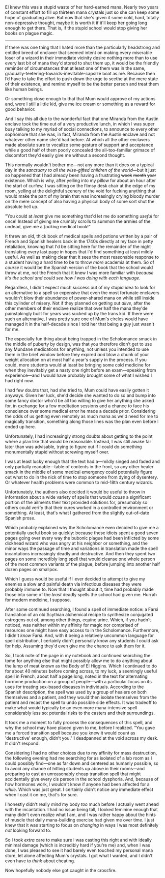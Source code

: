 El knew this was a stupid waste of her hard-earned mana. Nearly two years of constant effort to fill up thirteen mana crystals just so she can keep some hope of graduating alive.
But now that she's given it some cold, hard, totally non-depressive thought, maybe it is worth it if it'll keep her going long enough to get there.
That is, if the stupid school would stop giving her books on plague magic.

---

If there was one thing that I hated more than the particularly headstrong and entitled breed of enclaver that seemed intent on making every miserable loser of a wizard in their immediate vicinity desire nothing more than to use every last bit of mana they'd stored to shut them up, it would be the friendly reminder of circumstances that at least one of them was in the same, gradually-teetering-towards-inevitable-capsize boat as me. Because then I’d have to take the effort to push down the urge to seethe at the mere state of their existence, and remind myself to be the better person and treat them like human beings.

Or something close enough to that that Mum would approve of my actions and, were I still a little kid, give me ice cream or something as a reward for good behavior.

And I say this all due to the wonderful fact that one Miranda from the Austin enclave took the time out of a very productive lunch, in which I was super busy talking to my myriad of social connections, to announce to every other sophomore that she was, in fact, Miranda from the Austin enclave and not whatever other name she'd had before. At which all the other enclavers made absolute sure to vocalize some gesture of support and acceptance while a good half of them poorly concealed the all-too-familiar grimace of discomfort they'd easily give me without a second thought.

This normally wouldn't bother me—not any more than it does on a typical day in the *sanctuary to all the wise-gifted children of the world*—but it just so happened that I had already been having a frustrating ~~week~~ ~~month~~ ~~year~~ existence. Which is why, after yelling into my pillow for about an hour after the start of curfew, I was sitting on the flimsy desk chair at the edge of my room, yelling at the delightful scenery of the void for fucking anything that would make the part of my brain that was increasingly crying bloody murder on the mere concept of also having a physical body of some sort shut the absolute hell up.

"You could at *least* give me something that'd let me do something *useful* for once! Instead of giving me crumbly scrolls to summon the armies of the undead, give me a *fucking* medical book!"

It threw an old, thick book of medical spells and potions written by a pair of French and Spanish healers back in the 1740s directly at my face in petty retaliation, knowing that I'd be sitting here for the remainder of the night translating every last page in hopes that I'd find something at least mildly useful. As well as making clear that it sees the most reasonable response to a student having a hard time to be to throw *more* academia at them. So of *course* it would be the Spanish version of the book that the school would throw at me, not the French that it knew I was more familiar with *because it's the school and could see how I was doing with each language*.

Regardless, I didn't expect much success out of my stupid idea to look for an alternative to a spell so expensive that even the most fortunate enclavers wouldn't blow their abundance of power-shared mana on while still inside this cylinder of misery. Not if they planned on getting out *alive*, after the other members of their enclave realize that over half the mana they'de painstakingly built for years was sucked up by the trans kid. If there were such an alternative, I was pretty sure one of Mum's circles would have managed it in the half-decade since I told her that being a guy just wasn't for me.

The especially fun thing about being trapped in the Scholomance smack in the middle of puberty by design, was that you therefore didn’t get to use any Mundane medications for anything, not unless you intended to use them in the brief window before they expired *and* blow a chunk of your weight allocation on at most half a year's supply in the process. If you could, more students would at least be bringing some cold medicine for when they inevitably get a nasty one right before an exam—speaking from experience—and I would have probably brought some of what I wished I had right now.

I had few doubts that, had she tried to, Mum could have easily gotten it anyways. Given her luck, she'd decide she wanted to do so and bump into some fancy doctor who'd be all too willing to give her anything she asked for, in exchange for a few meditation sessions and a chance to face his conscience over some medical error he made a decade prior. Considering the odds of us getting even remotely as much mana as we'd need for me to magically transition, something along those lines was the plan even before I ended up here.

Unfortunately, I had increasingly strong doubts about getting to the point where a plan like that would be reasonable. Instead, I was still awake far later than was advisable, trying to figure out if I could do something monumentally stupid without screwing myself over.

I was at least lucky enough that the text had a—mildly singed and faded and only partially readable—table of contents in the front, so any other healer smack in the middle of some medical emergency could potentially figure out what to do in the nick of time to stop someone from dying of dysentery. Or whatever health problems were common to mid-18th century wizards.

Unfortunately, the authors also decided it would be useful to throw in information about a wide variety of spells that would *cause* a significant portion of the ailments their text provided solutions for, presumably so others could verify that their cures worked in a controlled environment or something. At least, that's what I gathered from the slightly out-of-date Spanish prose.

Which probably explained why the Scholomance even decided to give me a potentially useful book so quickly: because these idiots spent a good seven pages going over every way the bubonic plague had been inflicted by some dickhead wizard who was angry at his neighbor or something, and the minor ways the passage of time and variations in translation made the spell incantations increasingly deadly and destructive. And then they spent two pages on some incredibly long spell that would cleanse one whole person of the most common variants of the plague, before jumping into another half dozen pages on smallpox.

Which I guess would be useful if I ever decided to attempt to give my enemies a slow and painful death via infectious diseases they were probably immune to. Now that I thought about it, time had probably made those into some of the *least* deadly spells the school had given me. Hurrah for modern medicine, I suppose.

After some continued searching, I found a spell of immediate notice: a Farsi translation of an old Scythian alchemical recipe to synthesize conjugated estrogens out of, among other things, equine urine. Which, if you hadn't noticed, was neither within my affinity for magic nor comprised of resources one might have easy access to in the Scholomance. Furthermore, I didn't *know* Farsi. And, with it being a relatively uncommon language for spell distribution, I certainly didn't personally know any students I could ask for help. Assuming they'd even give me the chance to ask them for it.

So, I took note of the page in my notebook and continued searching the tome for anything else that might possibly allow me to do anything about the lump of meat known as the Body of El Higgins. Which I continued to do for about 40 minutes before coming across, to my luck, a seemingly useful spell in French, about half a page long, noted in the text for alternating hormone production on a group of people—with a particular focus on its uses for treating sex-based diseases in individuals. According to the Spanish description, the spell was used by a group of healers on both themselves and a patient, and they would then isolate themselves from the patient and recast the spell to undo possible side effects. It was tradeoff to make what would typically be an even more mana-intensive spell considerably less so: potential risks to the casters and their surroundings. 

It took me a moment to fully process the consequences of this spell, and why the school may have placed given to me, before I realized. "You gave me a forced transition spell because you knew it would count as 'destructive' enough, didn't you." I deadpanned at the void across my desk. It didn't respond.

Considering I had no other choices due to my affinity for mass destruction, the following evening had me searching for as isolated of a lab room as I could possibly find—one as far down and centered as humanly possible, so to avoid any chance of hitting students up above in their rooms—and preparing to cast an unreasonably cheap transition spell that might accidentally give every cis person in the school dysphoria. And, because of how hormones work, I wouldn't know if anyone had been affected for a *while*. Which was just great. I certainly didn't notice any immediate effect when I cast it on me, that's for sure.

I honestly didn't really *mind* my body *too* much before I actually went ahead with the incantation. I had no issue being tall, I looked feminine enough that many didn't even realize what I am, and I was rather happy about the hints of muscle that daily mana-building exercise had given me over time. I just knew that it was starting to focus on *changing* in ways I was most definitely *not* looking forward to.

So I took *extra* care to make sure I was casting this right and with ideally minimal damage (which is incredibly hard if you're me) and, when I was done, I was pleased to see it had barely even touched my personal mana store, let alone affecting Mum's crystals. I got what I wanted, and I didn't even have to *think* about cheating.

Now hopefully nobody else got caught in the crossfire.
